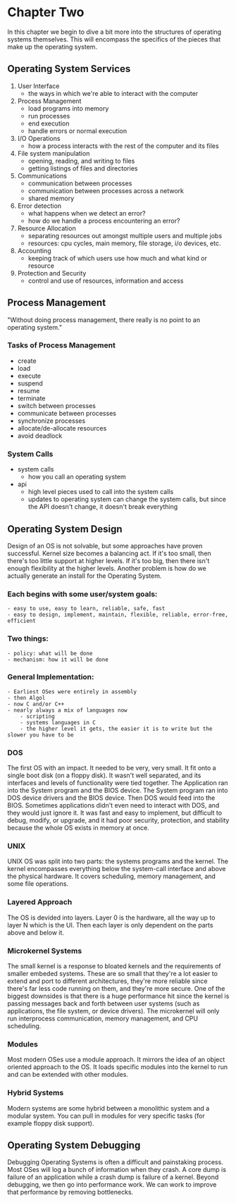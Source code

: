Chapter Two
=====
In this chapter we begin to dive a bit more into the structures of operating systems themselves. This will encompass the specifics of the pieces that make up the operating system.

## Operating System Services
1. User Interface
    - the ways in which we're able to interact with the computer
2. Process Management
    - load programs into memory
    - run processes
    - end execution
    - handle errors or normal execution
3. I/O Operations
    - how a process interacts with the rest of the computer and its files
4. File system manipulation
    - opening, reading, and writing to files
    - getting listings of files and directories
5. Communications
    - communication between processes
    - communication between processes across a network
    - shared memory
6. Error detection
    - what happens when we detect an error?
    - how do we handle a process encountering an error?
7. Resource Allocation
    - separating resources out amongst multiple users and multiple jobs
    - resources: cpu cycles, main memory, file storage, i/o devices, etc.
8. Accounting
    - keeping track of which users use how much and what kind or resource
9. Protection and Security
    - control and use of resources, information and access

## Process Management
"Without doing process management, there really is no point to an operating system."

### Tasks of Process Management
- create
- load
- execute
- suspend
- resume
- terminate
- switch between processes
- communicate between processes
- synchronize processes
- allocate/de-allocate resources
- avoid deadlock

### System Calls
- system calls
    - how you call an operating system
- api
    - high level pieces used to call into the system calls
    - updates to operating system can change the system calls, but since the API doesn't change, it doesn't break everything

## Operating System Design
Design of an OS is not solvable, but some approaches have proven successful. Kernel size becomes a balancing act. If it's too small, then there's too little support at higher levels. If it's too big, then there isn't enough flexibility at the higher levels. Another problem is how do we actually generate an install for the Operating System. 

### Each begins with some user/system goals:
    - easy to use, easy to learn, reliable, safe, fast
    - easy to design, implement, maintain, flexible, reliable, error-free, efficient

### Two things:
    - policy: what will be done
    - mechanism: how it will be done

### General Implementation:
    - Earliest OSes were entirely in assembly
    - then Algol
    - now C and/or C++
    - nearly always a mix of languages now
        - scripting
        - systems languages in C
        - the higher level it gets, the easier it is to write but the slower you have to be

### DOS
The first OS with an impact. It needed to be very, very small. It fit onto a single boot disk (on a floppy disk). It wasn't well separated, and its interfaces and levels of functionality were tied together. The Application ran into the System program and the BIOS device. The System program ran into DOS device drivers and the BIOS device. Then DOS would feed into the BIOS. Sometimes applications didn't even need to interact with DOS, and they would just ignore it. It was fast and easy to implement, but difficult to debug, modify, or upgrade, and it had poor security, protection, and stability because the whole OS exists in memory at once.

### UNIX
UNIX OS was split into two parts: the systems programs and the kernel. The kernel encompasses everything below the system-call interface and above the physical hardware. It covers scheduling, memory management, and some file operations. 

### Layered Approach
The OS is devided into layers. Layer 0 is the hardware, all the way up to layer N which is the UI. Then each layer is only dependent on the parts above and below it.

### Microkernel Systems
The small kernel is a response to bloated kernels and the requirements of smaller embeded systems. These are so small that they're a lot easier to extend and port to different architectures, they're more reliable since there's far less code running on them, and they're more secure. One of the biggest downsides is that there is a huge performance hit since the kernel is passing messages back and forth between user systems (such as applications, the file system, or device drivers). The microkernel will only run interprocess communication, memory management, and CPU scheduling.

### Modules 
Most modern OSes use a module approach. It mirrors the idea of an object oriented approach to the OS. It loads specific modules into the kernel to run and can be extended with other modules. 

### Hybrid Systems
Modern systems are some hybrid between a monolithic system and a modular system. You can pull in modules for very specific tasks (for example floppy disk support).

## Operating System Debugging
Debugging Operating Systems is often a difficult and painstaking process. Most OSes will log a bunch of information when they crash. A core dump is failure of an application while a crash dump is failure of a kernel. Beyond debugging, we then go into performance work. We can work to improve that performance by removing bottlenecks.